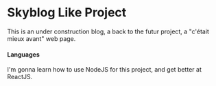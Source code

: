 # Skyblog Like Project

This is an under construction blog, a back to the futur project, a "c'était mieux avant" web page.

#### Languages

I'm gonna learn how to use NodeJS for this project, and get better at ReactJS.